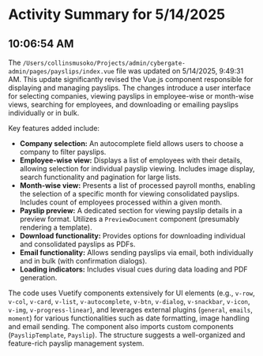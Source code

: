 # Activity Summary for 5/14/2025

## 10:06:54 AM
The `/Users/collinsmusoko/Projects/admin/cybergate-admin/pages/payslips/index.vue` file was updated on 5/14/2025, 9:49:31 AM.  This update significantly revised the Vue.js component responsible for displaying and managing payslips.  The changes introduce a user interface for selecting companies, viewing payslips in employee-wise or month-wise views, searching for employees, and downloading or emailing payslips individually or in bulk.

Key features added include:

* **Company selection:** An autocomplete field allows users to choose a company to filter payslips.
* **Employee-wise view:** Displays a list of employees with their details, allowing selection for individual payslip viewing.  Includes image display, search functionality and pagination for large lists.
* **Month-wise view:** Presents a list of processed payroll months, enabling the selection of a specific month for viewing consolidated payslips.  Includes count of employees processed within a given month.
* **Payslip preview:** A dedicated section for viewing payslip details in a preview format.  Utilizes a `PreviewDocument` component (presumably rendering a template).
* **Download functionality:** Provides options for downloading individual and consolidated payslips as PDFs.
* **Email functionality:** Allows sending payslips via email, both individually and in bulk (with confirmation dialogs).
* **Loading indicators:**  Includes visual cues during data loading and PDF generation.

The code uses Vuetify components extensively for UI elements (e.g., `v-row`, `v-col`, `v-card`, `v-list`, `v-autocomplete`, `v-btn`, `v-dialog`, `v-snackbar`, `v-icon`, `v-img`, `v-progress-linear`),  and leverages external plugins (`general`, `emails`, `moment`) for various functionalities such as date formatting, image handling and email sending.  The component also imports custom components (`PayslipTemplate`, `Payslip`).  The structure suggests a well-organized and feature-rich payslip management system.
